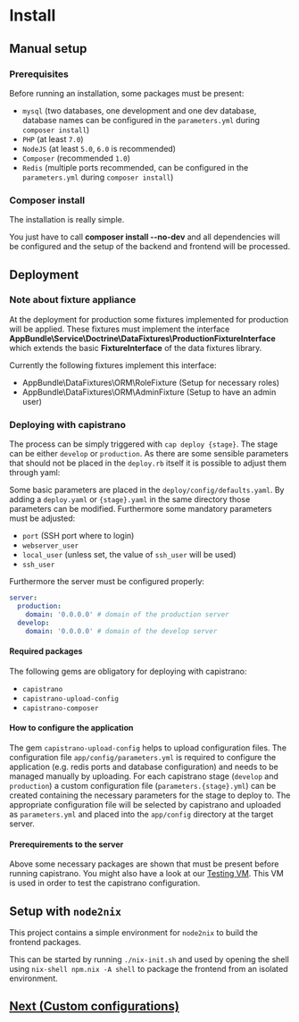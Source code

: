 # Install

## Manual setup

### Prerequisites

Before running an installation, some packages must be present:

- ``mysql`` (two databases, one development and one dev database, database names can be configured in the ``parameters.yml`` during ``composer install``)
- ``PHP`` (at least ``7.0``)
- ``NodeJS`` (at least ``5.0``, ``6.0`` is recommended)
- ``Composer`` (recommended ``1.0``)
- ``Redis`` (multiple ports recommended, can be configured in the ``parameters.yml`` during ``composer install``)

### Composer install

The installation is really simple.

You just have to call __composer install --no-dev__ and all dependencies will be configured
and the setup of the backend and frontend will be processed.

## Deployment

### Note about fixture appliance

At the deployment for production some fixtures implemented for production will be applied.
These fixtures must implement the interface __AppBundle\Service\Doctrine\DataFixtures\ProductionFixtureInterface__ which extends the basic __FixtureInterface__ of the data fixtures library.

Currently the following fixtures implement this interface:

- AppBundle\DataFixtures\ORM\RoleFixture (Setup for necessary roles)
- AppBundle\DataFixtures\ORM\AdminFixture (Setup to have an admin user)

### Deploying with capistrano

The process can be simply triggered with ``cap deploy {stage}``. The stage can be either ``develop`` or ``production``.
As there are some sensible parameters that should not be placed in the ``deploy.rb`` itself it is possible to adjust
them through yaml:

Some basic parameters are placed in the `deploy/config/defaults.yaml`. By adding a `deploy.yaml` or `{stage}.yaml` in the same directory
those parameters can be modified.
Furthermore some mandatory parameters must be adjusted:

- `port` (SSH port where to login)
- `webserver_user`
- `local_user` (unless set, the value of `ssh_user` will be used)
- `ssh_user`

Furthermore the server must be configured properly:

``` yaml
server:
  production:
    domain: '0.0.0.0' # domain of the production server
  develop:
    domain: '0.0.0.0' # domain of the develop server
```

#### Required packages

The following gems are obligatory for deploying with capistrano:

- ``capistrano``
- ``capistrano-upload-config``
- ``capistrano-composer``

#### How to configure the application

The gem `capistrano-upload-config` helps to upload configuration files. The configuration file `app/config/parameters.yml`
is required to configure the application (e.g. redis ports and database configuration) and needs to be managed manually by uploading.
For each capistrano stage (`develop` and `production`) a custom configuration file (`parameters.{stage}.yml`) can be created containing the necessary
parameters for the stage to deploy to. The appropriate configuration file will be selected by capistrano and uploaded as `parameters.yml` and placed into
the `app/config` directory at the target server.

#### Prerequirements to the server

Above some necessary packages are shown that must be present before running capistrano.
You might also have a look at our [Testing VM](https://github.com/Sententiaregum/deployment-test-vm).
This VM is used in order to test the capistrano configuration.

## Setup with `node2nix`

This project contains a simple environment for `node2nix` to build the frontend packages.

This can be started by running `./nix-init.sh` and used by opening the shell using `nix-shell npm.nix -A shell` to package the frontend from an isolated environment.

## [Next (Custom configurations)](https://github.com/Sententiaregum/Sententiaregum/tree/master/docs/setup/custom_config.md)
